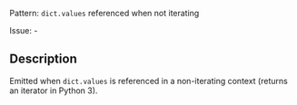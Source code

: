 Pattern: `dict.values` referenced when not iterating

Issue: -

## Description

Emitted when `dict.values` is referenced in a non-iterating context (returns an iterator in Python 3).
